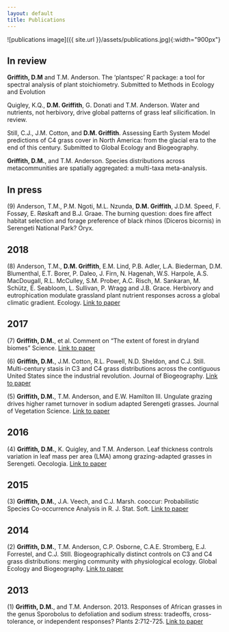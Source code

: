 ```yaml
---
layout: default
title: Publications
---
```


![publications image]({{ site.url }}/assets/publications.jpg){:width="900px"}

## In review

**Griffith, D.M** and T.M. Anderson. The ‘plantspec’ R package: a tool for spectral analysis of plant stoichiometry. Submitted to Methods in Ecology and Evolution

Quigley, K.Q., **D.M. Griffith**, G. Donati and T.M. Anderson. Water and nutrients, not herbivory, drive global patterns of grass leaf silicification. In review.

Still, C.J., J.M. Cotton, and **D.M. Griffith**. Assessing Earth System Model predictions of C4 grass cover in North America: from the glacial era to the end of this century. Submitted to Global Ecology and Biogeography.

**Griffith, D.M.**, and T.M. Anderson. Species distributions across metacommunities are spatially aggregated: a multi-taxa meta-analysis.

## In press

(9) Anderson, T.M., P.M. Ngoti, M.L. Nzunda, **D.M. Griffith**, J.D.M. Speed, F. Fossøy, E. Røskaft and B.J. Graae. The burning question: does fire affect habitat selection and forage preference of black rhinos (Diceros bicornis) in Serengeti National Park? Oryx.

## 2018

(8) Anderson, T.M., **D.M. Griffith**, E.M. Lind, P.B. Adler, L.A. Biederman, D.M. Blumenthal, E.T. Borer, P. Daleo, J. Firn, N. Hagenah, W.S. Harpole, A.S. MacDougall, R.L. McCulley, S.M. Prober, A.C. Risch, M. Sankaran, M. Schütz, E. Seabloom, L. Sullivan, P. Wragg and J.B. Grace. Herbivory and eutrophication modulate grassland plant nutrient responses across a global climatic gradient. Ecology. [Link to paper](https://esajournals.onlinelibrary.wiley.com/doi/epdf/10.1002/ecy.2175)

## 2017

(7) **Griffith, D.M.**, et al. Comment on “The extent of forest in dryland biomes” Science. [Link to paper](http://science.sciencemag.org/content/358/6365/eaao1309/tab-pdf)

(6) **Griffith, D.M.**, J.M. Cotton, R.L. Powell, N.D. Sheldon, and C.J. Still. Multi-century stasis in C3 and C4 grass distributions across the contiguous United States since the industrial revolution. Journal of Biogeography. [Link to paper](https://onlinelibrary.wiley.com/doi/abs/10.1111/jbi.13061)

(5) **Griffith, D.M.**, T.M. Anderson, and E.W. Hamilton III. Ungulate grazing drives higher ramet turnover in sodium adapted Serengeti grasses. Journal of Vegetation Science. [Link to paper](https://onlinelibrary.wiley.com/doi/abs/10.1111/jvs.12526)

## 2016

(4) **Griffith, D.M.**, K. Quigley, and T.M. Anderson. Leaf thickness controls variation in leaf mass per area (LMA) among grazing-adapted grasses in Serengeti. Oecologia. [Link to paper](https://link.springer.com/article/10.1007%2Fs00442-016-3632-3)

## 2015

(3) **Griffith, D.M.**, J.A. Veech, and C.J. Marsh. cooccur: Probabilistic Species Co-occurrence Analysis in R. J. Stat. Soft. [Link to paper](https://www.jstatsoft.org/article/view/v069c02)

## 2014

(2) **Griffith, D.M.**, T.M. Anderson, C.P. Osborne, C.A.E. Stromberg, E.J. Forrestel, and C.J. Still. Biogeographically distinct controls on C3 and C4 grass distributions: merging community with physiological ecology. Global Ecology and Biogeography. [Link to paper](https://onlinelibrary.wiley.com/doi/full/10.1111/geb.12265)

## 2013

(1) **Griffith, D.M.**, and T.M. Anderson. 2013. Responses of African grasses in the genus Sporobolus to defoliation and sodium stress: tradeoffs, cross-tolerance, or independent responses? Plants 2:712-725. [Link to paper](https://www.ncbi.nlm.nih.gov/pubmed/27137400)
